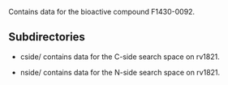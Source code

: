Contains data for the bioactive compound F1430-0092.

## Subdirectories

- cside/ contains data for the C-side search space on rv1821.

- nside/ contains data for the N-side search space on rv1821.

